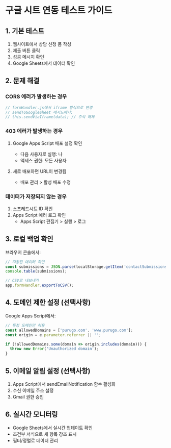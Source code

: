 # 구글 시트 연동 테스트 가이드

## 1. 기본 테스트
1. 웹사이트에서 상담 신청 폼 작성
2. 제출 버튼 클릭
3. 성공 메시지 확인
4. Google Sheets에서 데이터 확인

## 2. 문제 해결

### CORS 에러가 발생하는 경우
```javascript
// formHandler.js에서 iframe 방식으로 변경
// sendToGoogleSheet 메서드에서:
// this.sendViaIframe(data); // 주석 해제
```

### 403 에러가 발생하는 경우
1. Google Apps Script 배포 설정 확인
   - 다음 사용자로 실행: 나
   - 액세스 권한: 모든 사용자

2. 새로 배포하면 URL이 변경됨
   - 배포 관리 > 활성 배포 수정

### 데이터가 저장되지 않는 경우
1. 스프레드시트 ID 확인
2. Apps Script 에러 로그 확인
   - Apps Script 편집기 > 실행 > 로그

## 3. 로컬 백업 확인
브라우저 콘솔에서:
```javascript
// 저장된 데이터 확인
const submissions = JSON.parse(localStorage.getItem('contactSubmissions'));
console.table(submissions);

// CSV로 내보내기
app.formHandler.exportToCSV();
```

## 4. 도메인 제한 설정 (선택사항)
Google Apps Script에서:
```javascript
// 특정 도메인만 허용
const allowedDomains = ['purugo.com', 'www.purugo.com'];
const origin = e.parameter.referrer || '';

if (!allowedDomains.some(domain => origin.includes(domain))) {
  throw new Error('Unauthorized domain');
}
```

## 5. 이메일 알림 설정 (선택사항)
1. Apps Script에서 sendEmailNotification 함수 활성화
2. 수신 이메일 주소 설정
3. Gmail 권한 승인

## 6. 실시간 모니터링
- Google Sheets에서 실시간 업데이트 확인
- 조건부 서식으로 새 항목 강조 표시
- 필터/정렬로 데이터 관리
